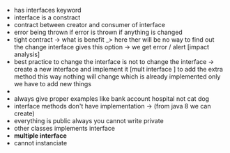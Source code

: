 * has interfaces keyword
* interface is a constract 
* contract between creator and consumer of interface
* error being thrown if error is thrown if anything is changed
* tight contract -> what is benefit _> here ther will be no way to find out the change interface gives this option -> we get error / alert [impact analysis]
* best practice to change the interface is not to change the interface -> create a new interface and implement it [mult interface ] to add the extra method this way nothing will change which is already implemented only we have to add new things
* 
* always give proper examples like bank account hospital not cat dog
* interface methods don't have implementation -> (from java 8 we can create)
* everything is public always you cannot write private 
* other classes implements interface
* **multiple interface**
* cannot instanciate
